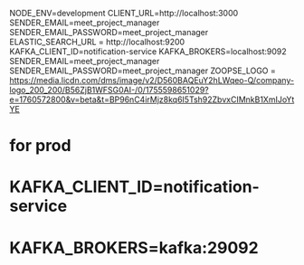 NODE_ENV=development
CLIENT_URL=http://localhost:3000
SENDER_EMAIL=meet_project_manager
SENDER_EMAIL_PASSWORD=meet_project_manager
ELASTIC_SEARCH_URL = http://localhost:9200
KAFKA_CLIENT_ID=notification-service
KAFKA_BROKERS=localhost:9092
SENDER_EMAIL=meet_project_manager
SENDER_EMAIL_PASSWORD=meet_project_manager
ZOOPSE_LOGO = https://media.licdn.com/dms/image/v2/D560BAQEuY2hLWqeo-Q/company-logo_200_200/B56ZjB1WFSG0AI-/0/1755598651029?e=1760572800&v=beta&t=BP96nC4irMjz8kq6I5Tsh92ZbvxCIMnkB1XmIJoYtYE

# for prod
# KAFKA_CLIENT_ID=notification-service
# KAFKA_BROKERS=kafka:29092